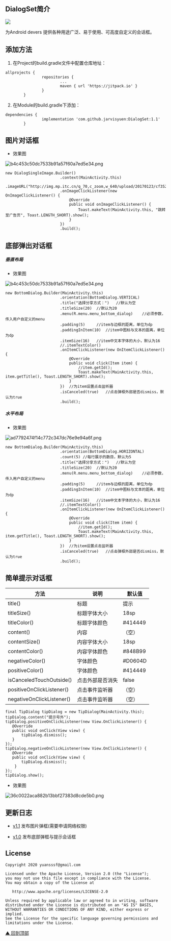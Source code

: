 DialogSet简介
-------
[![](https://jitpack.io/v/jarvisyuen/DialogSet.svg)](https://jitpack.io/#jarvisyuen/DialogSet)

为Android devers 提供各种用途广泛、易于使用、可高度自定义的会话框。

添加方法
-------
1. 在Project的build.gradle文件中配置仓库地址：
```
allprojects {
                repositories {
                        ...
                        maven { url 'https://jitpack.io' }
                }
        }
```
2. 在Module的build.gradle下添加：
```
dependencies {
                implementation 'com.github.jarvisyuen:DialogSet:1.1'
        }
```

图片对话框
-------
+ 效果图

![b4c453c50dc7533b91a57f60a7ed5e34.png](https://github.com/jarvisyuen/DialogSet/blob/master/Screenshots/imagedialog.jpg)

```
new DialogSingleImage.Builder()
                        .context(MainActivity.this)
                        .imageURL("http://img.mp.itc.cn/q_70,c_zoom,w_640/upload/20170123/cf35207a32f84f4fb93e2ea2139739c8_th.jpg")
                        .onImageClickListener(new OnImageClickListener() {
                            @Override
                            public void onImageClickListener() {
                                Toast.makeText(MainActivity.this, "跳转至广告页", Toast.LENGTH_SHORT).show();
                            }
                        })
                        .build();
```

底部弹出对话框
-------
##### 垂直布局

+ 效果图

![b4c453c50dc7533b91a57f60a7ed5e34.png](https://github.com/jarvisyuen/DialogSet/blob/master/Screenshots/vertical.png)


```
new BottomDialog.Builder(MainActivity.this)
                        .orientation(BottomDialog.VERTICAL)
                        .title("选择分享方式：")   //默认为空
                        .titleSize(20)  //默认为20
                        .menu(R.menu.menu_bottom_dialog)    //必须参数，传入用户自定义的menu
                        .padding(5)     //item与边框的距离，单位为dp
                        .paddingInItem(10)  //item中图标与文本的距离，单位为dp
                        .itemSize(16)   //item中文本字体的大小，默认为16
                        //.itemTextColor()
                        .onItemClickListener(new OnItemClickListener() {
                            @Override
                            public void click(Item item) {
                                //item.getId();
                                Toast.makeText(MainActivity.this, item.getTitle(), Toast.LENGTH_SHORT).show();
                            }
                        })  //为item设置点击监听器
                        .isCanceled(true)   //点击弹框外部是否dismiss，默认为true
                        .build();
```

##### 水平布局

+ 效果图

![ad7792474f14c772c347dc76e9e94a6f.png](https://github.com/jarvisyuen/DialogSet/blob/master/Screenshots/horizontal.png)

```
new BottomDialog.Builder(MainActivity.this)
                        .orientation(BottomDialog.HORIZONTAL)
                        .count(5) //每行展示的数目，默认为5
                        .title("选择分享方式：")   //默认为空
                        .titleSize(20)  //默认为20
                        .menu(R.menu.menu_bottom_dialog)    //必须参数，传入用户自定义的menu
                        .padding(5)     //item与边框的距离，单位为dp
                        .paddingInItem(10)  //item中图标与文本的距离，单位为dp
                        .itemSize(16)   //item中文本字体的大小，默认为16
                        //.itemTextColor()
                        .onItemClickListener(new OnItemClickListener() {
                            @Override
                            public void click(Item item) {
                                //item.getId();
                                Toast.makeText(MainActivity.this, item.getTitle(), Toast.LENGTH_SHORT).show();
                            }
                        })  //为item设置点击监听器
                        .isCanceled(true)   //点击弹框外部是否dismiss，默认为true
                        .build();

```


简单提示对话框
-------


| 方法 | 说明 | 默认值 |
| --- | --- | --- |
| title() | 标题 | 提示 |
| titleSize() | 标题字体大小 | 18sp |
| titleColor() | 标题字体颜色 | #414449 |
| content() | 内容 | （空） |
| contentSize() | 内容字体大小 | 18sp |
| contentColor() |内容字体颜色  |#848B99  |
|negativeColor()  | 字体颜色 |#D0604D  |
| positiveColor() |字体颜色  | #414449 |
| isCanceledTouchOutside() |点击外部是否消失  | false |
|positiveOnClickListener()  | 点击事件监听器 | （空） |
|negativeOnClickListener()  | 点击事件监听器 | （空） |

```
final TipDialog tipDialog = new TipDialog(MainActivity.this);
tipDialog.content("提示号外");
tipDialog.positiveOnClickListener(new View.OnClickListener() {
   @Override
   public void onClick(View view) {
       tipDialog.dismiss();
   }
});
tipDialog.negativeOnClickListener(new View.OnClickListener() {
   @Override
   public void onClick(View view) {
       tipDialog.dismiss();
    }
});
tipDialog.show();

```

+ 效果图

![36c0022aca882b13bbf27383d8cde5b0.png](https://github.com/jarvisyuen/DialogSet/blob/master/Screenshots/tipdialog.png)

更新日志
-------

- [v1.1](https://github.com/jarvisyuen/DialogSet/releases/tag/1.1)
发布图片弹框(需要申请网络权限)

- [v1.0](https://github.com/jarvisyuen/DialogSet/releases/tag/1.0)
发布底部弹框与提示会话框

License
-------

    Copyright 2020 yuansssf@gmail.com
    
    Licensed under the Apache License, Version 2.0 (the "License");
    you may not use this file except in compliance with the License.
    You may obtain a copy of the License at
    
       http://www.apache.org/licenses/LICENSE-2.0
    
    Unless required by applicable law or agreed to in writing, software
    distributed under the License is distributed on an "AS IS" BASIS,
    WITHOUT WARRANTIES OR CONDITIONS OF ANY KIND, either express or implied.
    See the License for the specific language governing permissions and
    limitations under the License.


[▲ 回到顶部](#top)
